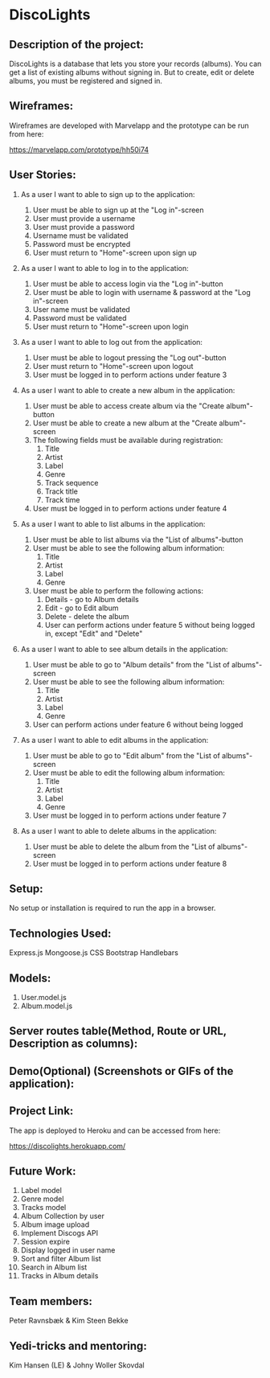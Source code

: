 # **DiscoLights**

## **Description of the project:**

DiscoLights is a database that lets you store your records (albums). You can get a list of existing albums without signing in. But to create, edit or delete albums, you must be registered and signed in.

## **Wireframes:**

Wireframes are developed with Marvelapp and the prototype can be run from here: 

https://marvelapp.com/prototype/hh50i74

## **User Stories:**

1.	As a user I want to able to sign up to the application: 
    1. User must be able to sign up at the "Log in"-screen
    2. User must provide a username
    3. User must provide a password
    4. Username must be validated
    5. Password must be encrypted
    6. User must return to "Home"-screen upon sign up

2.	As a user I want to able to log in to the application:
    1. User must be able to access login via the "Log in"-button
    2. User must be able to login with username & password at the "Log in"-screen
    3. User name must be validated
    4. Password must be validated
    5. User must return to "Home"-screen upon login

3.	As a user I want to able to log out from the application:
    1. User must be able to logout pressing the "Log out"-button
    2. User must return to "Home"-screen upon logout
    3. User must be logged in to perform actions under feature 3

4.	As a user I want to able to create a new album in the application:
    1. User must be able to access create album via the "Create album"-button
    2. User must be able to create a new album at the "Create album"-screen
    3. The following fields must be available during registration:
       1. Title
       2. Artist
       3. Label
       4. Genre
       5. Track sequence
       6. Track title
       7. Track time
    4. User must be logged in to perform actions under feature 4

5.	As a user I want to able to list albums in the application:
    1. User must be able to list albums via the "List of albums"-button
    2. User must be able to see the following album information:
       1. Title 
       2. Artist
       3. Label
       4. Genre
    3. User must be able to perform the following actions:
       1. Details - go to Album details
       2. Edit - go to Edit album
       3. Delete - delete the album
       4. User can perform actions under feature 5 without being logged in, except "Edit" and "Delete"

6.	As a user I want to able to see album details in the application:
    1. User must be able to go to "Album details" from the "List of albums"-screen
    2. User must be able to see the following album information:
       1. Title
       2. Artist
       3. Label
       4. Genre
    3. User can perform actions under feature 6 without being logged

7.	As a user I want to able to edit albums in the application:
    1. User must be able to go to "Edit album" from the "List of albums"-screen
    2. User must be able to edit the following album information:
       1. Title
       2. Artist
       3. Label
       4. Genre
    3. User must be logged in to perform actions under feature 7

8.	As a user I want to able to delete albums in the application:
    1. User must be able to delete the album from the "List of albums"-screen
    2. User must be logged in to perform actions under feature 8

## **Setup:**

No setup or installation is required to run the app in a browser. 

## **Technologies Used:**

Express.js
Mongoose.js
CSS
Bootstrap
Handlebars

## **Models:**

1.	User.model.js
2.	Album.model.js

## **Server routes table(Method, Route or URL, Description as columns):**

## **Demo(Optional) (Screenshots or GIFs of the application):**

## **Project Link:**

The app is deployed to Heroku and can be accessed from here:

https://discolights.herokuapp.com/

## **Future Work:**

1.	Label model
2.	Genre model
3.	Tracks model
4.	Album Collection by user
5.  Album image upload
6.  Implement Discogs API
7.  Session expire 
8.  Display logged in user name
9.  Sort and filter Album list
10. Search in Album list
11. Tracks in Album details 

## **Team members:**

Peter Ravnsbæk & Kim Steen Bekke

## **Yedi-tricks and mentoring:**

Kim Hansen (LE) & Johny Woller Skovdal